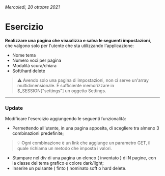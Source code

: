 *Mercoledì, 20 ottobre 2021*

# Esercizio

**Realizzare una pagina che visualizza e salva le seguenti impostazioni**,  
che valgono solo per l'utente che sta utilizzando l'applicazione:

- Nome tema
- Numero voci per pagina
- Modalità scura/chiara
- Soft/hard delete

> ⚠️ Avendo solo una pagina di impostazioni, non ci serve un'array multidimensionale. È sufficiente memorizzare in $_SESSION["settings"] un oggetto Settings.

---

### Update

Modificare l'esercizio aggiungendo le seguenti funzionalità:
- Permettendo all'utente, in una pagina apposita, di scegliere tra almeno 3 combinazioni predefinite;
> 💡 Ogni combinazione è un link che aggiunge un parametro GET, il quale richiama un metodo che imposta i valori.
- Stampare nel div di una pagina un elenco ( inventato ) di N pagine, con la classe del tema grafico e colore dark/light;
- Inserire un pulsante ( finto ) nominato soft o hard delete.